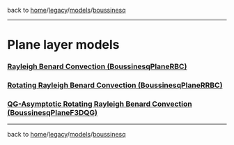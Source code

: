 back to [home](/)/[legacy](/legacy)/[models](/legacy/models)/[boussinesq](/legacy/models/boussinesq)

---

# Plane layer models

### [Rayleigh Benard Convection (BoussinesqPlaneRBC)](rbc)

### [Rotating Rayleigh Benard Convection (BoussinesqPlaneRRBC)](rrbc)

### [QG-Asymptotic Rotating Rayleigh Benard Convection (BoussinesqPlaneF3DQG)](F3DQG)
---

back to [home](/)/[legacy](/legacy)/[models](/legacy/models)/[boussinesq](/legacy/models/boussinesq)
